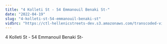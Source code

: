 ```yaml
---
title: "4 Kolleti St - 54 Emmanouil Benaki St-"
date: "2022-04-19"
slug: "4-kolleti-st-54-emmanouil-benaki-st"
vidSrc: "https://ctl-hellenicstreets-dev.s3.amazonaws.com/transcoded-videos/4%20Kolleti%20St%20-%2054%20Emmanouil%20Benaki%20St-.mp4"
---
```


4 Kolleti St - 54 Emmanouil Benaki St-
